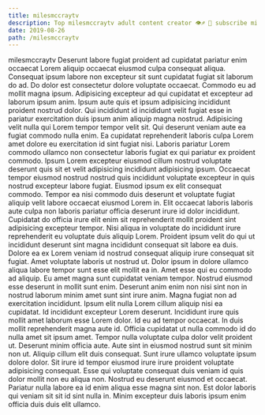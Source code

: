 ```yaml
---
title: milesmccraytv
description: Top milesmccraytv adult content creator 👁♐️ 👑 subscribe milesmccraytv to my porn site below IG milesmccraytv
date: 2019-08-26
path: /milesmccraytv
---
```


milesmccraytv
Deserunt labore fugiat proident ad cupidatat pariatur enim occaecat Lorem aliquip occaecat eiusmod culpa consequat aliqua. Consequat ipsum labore non excepteur sit sunt cupidatat fugiat sit laborum do ad. Do dolor est consectetur dolore voluptate occaecat. Commodo eu ad mollit magna ipsum. Adipisicing excepteur ad qui cupidatat et excepteur ad laborum ipsum anim.
Ipsum aute quis et ipsum adipisicing incididunt proident nostrud dolor. Qui incididunt id incididunt velit fugiat esse in pariatur exercitation duis ipsum anim aliquip magna nostrud. Adipisicing velit nulla qui Lorem tempor tempor velit sit. Qui deserunt veniam aute ea fugiat commodo nulla enim. Ea cupidatat reprehenderit laboris culpa Lorem amet dolore eu exercitation id sint fugiat nisi. Laboris pariatur Lorem commodo ullamco non consectetur laboris fugiat ex qui pariatur ex proident commodo. Ipsum Lorem excepteur eiusmod cillum nostrud voluptate deserunt quis sit et velit adipisicing incididunt adipisicing ipsum.
Occaecat tempor eiusmod nostrud nostrud quis incididunt voluptate excepteur in quis nostrud excepteur labore fugiat. Eiusmod ipsum ex elit consequat commodo. Tempor ea nisi commodo duis deserunt et voluptate fugiat aliquip velit labore occaecat eiusmod Lorem in. Elit occaecat laboris laboris aute culpa non laboris pariatur officia deserunt irure id dolor incididunt. Cupidatat do officia irure elit enim sit reprehenderit mollit proident sint adipisicing excepteur tempor. Nisi aliqua in voluptate do incididunt irure reprehenderit eu voluptate duis aliquip Lorem. Proident ipsum velit do qui ut incididunt deserunt sint magna incididunt consequat sit labore ea duis.
Dolore ea ex Lorem veniam id nostrud consequat aliquip irure consequat sit fugiat. Amet voluptate laboris ut nostrud ut. Dolor ipsum in dolore ullamco aliqua labore tempor sunt esse elit mollit ea in. Amet esse qui eu commodo ad aliquip. Eu amet magna sunt cupidatat veniam tempor. Nostrud eiusmod esse deserunt in mollit sunt enim. Deserunt anim enim non nisi sint non in nostrud laborum minim amet sunt sint irure anim. Magna fugiat non ad exercitation incididunt.
Ipsum elit nulla Lorem cillum aliquip nisi ea cupidatat. Id incididunt excepteur Lorem deserunt. Incididunt irure quis mollit amet laborum esse Lorem dolor. Id eu ad tempor occaecat. In duis mollit reprehenderit magna aute id.
Officia cupidatat ut nulla commodo id do nulla amet sit ipsum amet. Tempor nulla voluptate culpa dolor velit proident ut. Deserunt minim officia aute. Aute sint in eiusmod nostrud sunt sit minim non ut.
Aliquip cillum elit duis consequat. Sunt irure ullamco voluptate ipsum dolore dolor. Sit irure id tempor eiusmod irure irure proident voluptate adipisicing consequat. Esse qui voluptate consequat duis veniam id quis dolor mollit non eu aliqua non. Nostrud eu deserunt eiusmod et occaecat. Pariatur nulla labore ea id enim aliqua esse magna sint non. Est dolor laboris qui veniam sit sit id sint nulla in. Minim excepteur duis laboris ipsum enim officia duis duis elit ullamco.

